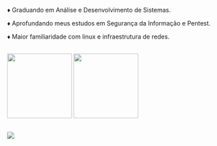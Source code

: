 <p>♦ Graduando em Análise e Desenvolvimento de Sistemas.</p>

<p>♦ Aprofundando meus estudos em Segurança da Informação e Pentest.</p>

<p>♦ Maior familiaridade com linux e infraestrutura de redes.</p>
<br>

<div>
<a>
<img height="150em" src="https://github-readme-stats.vercel.app/api?username=JoaoPedroRMatias&show_icons=true&theme=blue"/>
</a>
<a>
<img height="150em" src="https://github-readme-stats.vercel.app/api/top-langs/?username=JoaoPedroRMatias&layout=compact&theme=blue&https://github.com/anuraghazra/github-readme-stats"/>
</a>
</div>
  
 ##
  
<div>
<a href="https://www.linkedin.com/in/jo%C3%A3o-pedro-rodrigues-matias-41650a1aa/R" target="_blank"><img src="https://img.shields.io/badge/LinkedIn-0077B5?style=for-the-badge&logo=linkedin&logoColor=white" target="_blank"></a> 
</div>
